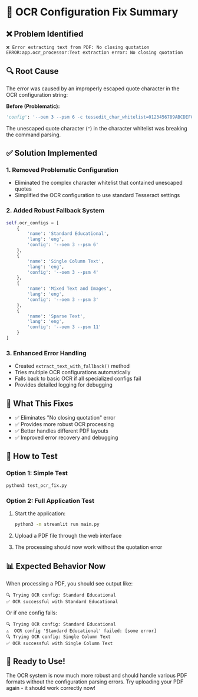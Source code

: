 # 🔧 OCR Configuration Fix Summary

## ❌ **Problem Identified**
```
❌ Error extracting text from PDF: No closing quotation
ERROR:app.ocr_processor:Text extraction error: No closing quotation
```

## 🔍 **Root Cause**
The error was caused by an improperly escaped quote character in the OCR configuration string:

**Before (Problematic):**
```python
'config': '--oem 3 --psm 6 -c tessedit_char_whitelist=0123456789ABCDEFGHIJKLMNOPQRSTUVWXYZabcdefghijklmnopqrstuvwxyz()[]{}.,?!:;-+*/=%@#$&_^|~`" \n\t'
```

The unescaped quote character (`"`) in the character whitelist was breaking the command parsing.

## ✅ **Solution Implemented**

### 1. **Removed Problematic Configuration**
- Eliminated the complex character whitelist that contained unescaped quotes
- Simplified the OCR configuration to use standard Tesseract settings

### 2. **Added Robust Fallback System**
```python
self.ocr_configs = [
    {
        'name': 'Standard Educational',
        'lang': 'eng',
        'config': '--oem 3 --psm 6'
    },
    {
        'name': 'Single Column Text',
        'lang': 'eng', 
        'config': '--oem 3 --psm 4'
    },
    {
        'name': 'Mixed Text and Images',
        'lang': 'eng',
        'config': '--oem 3 --psm 3'
    },
    {
        'name': 'Sparse Text',
        'lang': 'eng',
        'config': '--oem 3 --psm 11'
    }
]
```

### 3. **Enhanced Error Handling**
- Created `extract_text_with_fallback()` method
- Tries multiple OCR configurations automatically
- Falls back to basic OCR if all specialized configs fail
- Provides detailed logging for debugging

## 🎯 **What This Fixes**
- ✅ Eliminates "No closing quotation" error
- ✅ Provides more robust OCR processing
- ✅ Better handles different PDF layouts
- ✅ Improved error recovery and debugging

## 🚀 **How to Test**

### **Option 1: Simple Test**
```bash
python3 test_ocr_fix.py
```

### **Option 2: Full Application Test**
1. Start the application:
   ```bash
   python3 -m streamlit run main.py
   ```

2. Upload a PDF file through the web interface

3. The processing should now work without the quotation error

## 📊 **Expected Behavior Now**

When processing a PDF, you should see output like:
```
🔍 Trying OCR config: Standard Educational
✅ OCR successful with Standard Educational
```

Or if one config fails:
```
🔍 Trying OCR config: Standard Educational
⚠️  OCR config 'Standard Educational' failed: [some error]
🔍 Trying OCR config: Single Column Text
✅ OCR successful with Single Column Text
```

## 🎉 **Ready to Use!**

The OCR system is now much more robust and should handle various PDF formats without the configuration parsing errors. Try uploading your PDF again - it should work correctly now!
